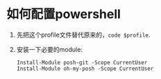 # 如何配置powershell



1. 先把这个profile文件替代原来的，`code $profile`.

2. 安装一下必要的module:

   ```
   Install-Module posh-git -Scope CurrentUser
   Install-Module oh-my-posh -Scope CurrentUser
   ```

   